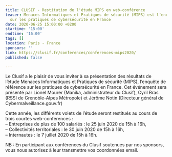 ```yaml
---
title: CLUSIF - Restitution de l'étude MIPS en web-conférence
teaser: Menaces Informatiques et Pratiques de sécurité (MIPS) est l’enquête de référence
  sur les pratiques de cybersécurité en France
date: 2020-06-25 15:00:00 +0200
startime: '15:00'
endtime: '16:00'
tags: []
location: Paris - France
sponsors: ''
link: https://clusif.fr/conferences/conferences-mips2020/
published: false

---
```


Le Clusif a le plaisir de vous inviter à sa présentation des résultats de l’étude Menaces Informatiques et Pratiques de sécurité (MIPS), l’enquête de référence sur les pratiques de cybersécurité en France. Cet événement sera présenté par Lionel Mourer (Manika, administrateur du Clusif), Cyril Bras (RSSI de Grenoble-Alpes Métropole) et Jérôme Notin (Directeur général de Cybermalveillance.gouv.fr)

Cette année, les différents volets de l’étude seront restitués au cours de trois courtes web-conférences :  
 – Entreprises de plus de 100 salariés : le 25 juin 2020 de 15h à 16h,  
 – Collectivités territoriales : le 30 juin 2020 de 15h à 16h,  
 – Internautes : le 7 juillet 2020 de 15h à 16h.

NB : En participant aux conférences du Clusif soutenues par nos sponsors, vous nous autorisez à leur transmettre vos coordonnées email.